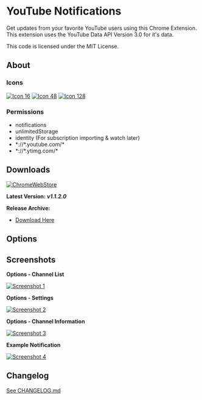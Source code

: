 # YouTube Notifications #

Get updates from your favorite YouTube users using this Chrome Extension. This extension uses the YouTube Data API Version 3.0 for it's data.

This code is licensed under the MIT License.

## About

### Icons
[![Icon 16](https://raw.githubusercontent.com/Wassup789/Youtube-Notifications/master/img/16.png)](https://raw.githubusercontent.com/Wassup789/Youtube-Notifications/master/img/16.png)
[![Icon 48](https://raw.githubusercontent.com/Wassup789/Youtube-Notifications/master/img/48.png)](https://raw.githubusercontent.com/Wassup789/Youtube-Notifications/master/img/48.png)
[![Icon 128](https://raw.githubusercontent.com/Wassup789/Youtube-Notifications/master/img/128.png)](https://raw.githubusercontent.com/Wassup789/Youtube-Notifications/master/img/128.png)

### Permissions
 - notifications
 - unlimitedStorage
 - identity (For subscription importing & watch later)
 - \*://\*.youtube.com/\*
 - \*://\*.ytimg.com/\*

## Downloads

[![ChromeWebStore](https://raw.githubusercontent.com/Wassup789/Youtube-Notifications/master/img/chromewebstore.png)](https://chrome.google.com/webstore/detail/youtube-notifications/cilgbgkmanbbecbjihnbpeaoodmgchom)

**Latest Version:** ***v1.1.2.0***

**Release Archive:**

 - [Download Here][Dld_Archive]

## Options

## Screenshots
**Options - Channel List**

[![Screenshot 1](http://i.imgur.com/fOSP26C.png)](http://i.imgur.com/fOSP26C.png)

**Options - Settings**

[![Screenshot 2](http://i.imgur.com/22c7cwQ.png)](http://i.imgur.com/22c7cwQ.png)

**Options - Channel Information**

[![Screenshot 3](http://i.imgur.com/H8KbSTG.png)](http://i.imgur.com/H8KbSTG.png)

**Example Notification**

[![Screenshot 4](http://i.imgur.com/6owdPVw.png)](http://i.imgur.com/6owdPVw.png)

## Changelog
[See CHANGELOG.md][CLog.md]


  [Dld_Archive]: http://goo.gl/uDPhkW
  
  [CLog.md]: https://github.com/Wassup789/Youtube-Notifications/blob/master/CHANGELOG.md
